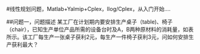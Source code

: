 #线性规划问题，Matlab+Yalmip+Cplex，Ilog/Cplex，从入门开始....


##问题一，问题描述
某工厂在计划期内要安排生产桌子（table)、椅子（chair），已知生产单位产品所需的设备台时及A，B两种原材料的消耗量，如表所示。该工厂每生产一张桌子获利2元，每生产一件椅子获利3元，问如何安排生产获利最大？

